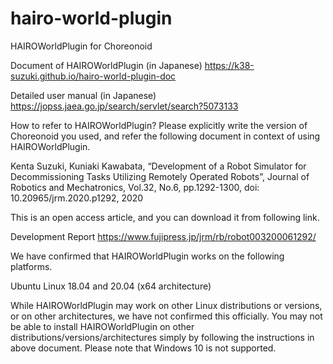 # hairo-world-plugin
HAIROWorldPlugin for Choreonoid

Document of HAIROWorldPlugin (in Japanese)
https://k38-suzuki.github.io/hairo-world-plugin-doc

Detailed user manual (in Japanese)
https://jopss.jaea.go.jp/search/servlet/search?5073133

How to refer to HAIROWorldPlugin?
Please explicitly write the version of Choreonoid you used, and refer the following document in context of using HAIROWorldPlugin.

Kenta Suzuki, Kuniaki Kawabata, “Development of a Robot Simulator for Decommissioning Tasks Utilizing Remotely Operated Robots”, Journal of Robotics and Mechatronics, Vol.32, No.6, pp.1292-1300, doi: 10.20965/jrm.2020.p1292, 2020

This is an open access article, and you can download it from following link.

Development Report
https://www.fujipress.jp/jrm/rb/robot003200061292/

We have confirmed that HAIROWorldPlugin works on the following platforms.

  Ubuntu Linux 18.04 and 20.04 (x64 architecture)

While HAIROWorldPlugin may work on other Linux distributions or versions, or on other architectures, we have not confirmed this officially. You may not be able to install HAIROWorldPlugin on other distributions/versions/architectures simply by following the instructions in above document. Please note that Windows 10 is not supported.
